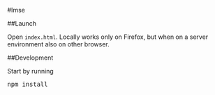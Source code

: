 #Imse

##Launch

Open <code>index.html</code>. Locally works only on Firefox, but when on a server environment also on other browser. 

##Development

Start by running 
<pre>npm install</pre>
